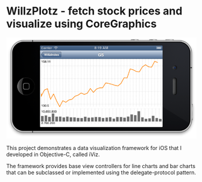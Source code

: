 # WillzPlotz - fetch stock prices and visualize using CoreGraphics

![](/img/iViz_1.png)

This project demonstrates a data visualization framework for iOS that I developed in Objective-C, called iViz.

The framework provides base view controllers for line charts and bar charts that can be subclassed or implemented using the delegate-protocol pattern.
